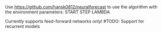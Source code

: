 Use https://github.com/hansk0812/neuralforecast to use the algorithm with the environment parameters:
START
STEP
LAMBDA

Currently supports feed-forward networks only! 
#TODO: Support for recurrent models
